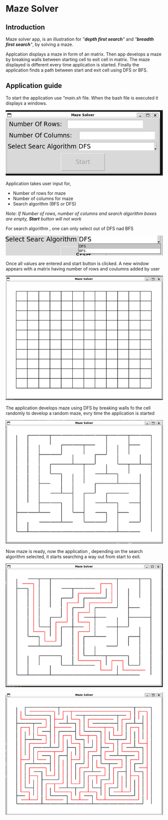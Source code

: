 # Maze Solver

## Introduction

Maze solver app, is an illustration for *"**depth first search**"* and *"**breadth first search**"*, by solving a maze.

Applcation displays a maze in form of an matrix. Then app develops a maze by breaking walls between starting cell to exit cell in matrix. The maze displayed is different every time application is started.
Finally the application finds a path between start and exit cell using DFS or BFS.

## Application guide

To start the application use *"main.sh* file. When the bash file is executed it displays a windows.

![Info window](./images/info_window_empty.PNG)

Application takes user input for,
- Number of rows for maze
- Number of columns for maze
- Search algorithm (BFS or DFS)

*Note: If Number of rows, number of columns and search algorithm boxes are empty, **Start** button will not work*

For search algorithm , one can only select out of DFS nad BFS

![Search Algorithm](./images/algo.PNG)

Once all values are entered and start button is clicked. A new window appears with a matrix having number of rows and coulumns added by user

![Maze matrix](./images/Maze_full.PNG)

The application develops maze using DFS by breaking walls fo the cell randomly to develop a random maze, evry time the application is started

![Maze structure](./images/Maze_hollow.PNG)

Now maze is ready, now the application , depending on the search algorithm selected, it starts searching a way out from start to exit.

![DFS search](./images//Maze_dfs.PNG)

![BFS search](./images/Maze_bfs.PNG)

